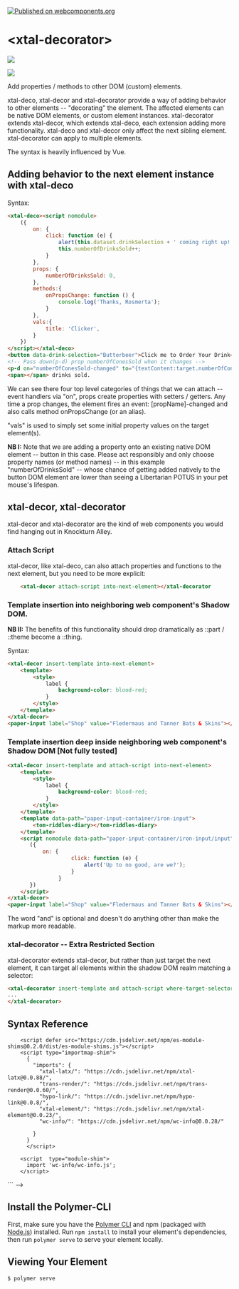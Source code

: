 [![Published on webcomponents.org](https://img.shields.io/badge/webcomponents.org-published-blue.svg)](https://www.webcomponents.org/element/bahrus/xtal-decorator)

# \<xtal-decorator\>

<a href="https://nodei.co/npm/xtal-decorator/"><img src="https://nodei.co/npm/xtal-decorator.png"></a>

<img src="https://badgen.net/bundlephobia/minzip/xtal-decorator">

Add properties / methods to other DOM (custom) elements.

xtal-deco, xtal-decor and xtal-decorator provide a way of adding behavior to other elements -- "decorating" the element.  The affected elements can be native DOM elements, or custom element instances. xtal-decorator extends xtal-decor, which extends xtal-deco, each extension adding more functionality. xtal-deco and xtal-decor only affect the next sibling element.  xtal-decorator can apply to multiple elements.

The syntax is heavily influenced by Vue.

## Adding behavior to the next element instance with xtal-deco

Syntax:


```html
<xtal-deco><script nomodule>
    ({
        on: {
            click: function (e) {
                alert(this.dataset.drinkSelection + ' coming right up!');
                this.numberOfDrinksSold++;
            }
        },
        props: {
            numberOfDrinksSold: 0,
        },
        methods:{
            onPropsChange: function () {
                console.log('Thanks, Rosmerta');
            }
        },
        vals:{
            title: 'Clicker',
        }
    })
</script></xtal-deco>
<button data-drink-selection="Butterbeer">Click me to Order Your Drink</button>
<!-- Pass down(p-d) prop numberOfConesSold when it changes -->
<p-d on="numberOfConesSold-changed" to="{textContent:target.numberOfConesSold}"></p-d>
<span></span> drinks sold.

```

We can see there four top level categories of things that we can attach -- event handlers via "on", props create properties with setters / getters.  Any time a prop changes, the element fires an event:  [propName]-changed and also calls method onPropsChange (or an alias).

"vals" is used to simply set some initial property values on the target element(s).

**NB I:**  Note that we are adding a property onto an existing native DOM element -- button in this case.  Please act responsibly and only choose property names (or method names) -- in this example "numberOfDrinksSold" -- whose chance of getting added natively to the button DOM element are lower than seeing a Libertarian POTUS in your pet mouse's lifespan.

## xtal-decor, xtal-decorator

xtal-decor and xtal-decorator are the kind of web components you would find hanging out in Knockturn Alley.

### Attach Script

xtal-decor, like xtal-deco, can also attach properties and functions to the next element, but you need to be more explicit:

```html
    <xtal-decor attach-script into-next-element></xtal-decorator
```

###  Template insertion into neighboring web component's Shadow DOM.

**NB II:** The benefits of this functionality should drop dramatically as ::part / ::theme become a ::thing.

Syntax:

```html
<xtal-decor insert-template into-next-element>
    <template>
        <style>
            label {
                background-color: blood-red;
            }
        </style>
    </template>
</xtal-decor>
<paper-input label="Shop" value="Fledermaus and Tanner Bats & Skins"></paper-input>
```

### Template insertion deep inside neighboring web component's Shadow DOM [Not fully tested]


```html
<xtal-decor insert-template and attach-script into-next-element>
    <template>
        <style>
            label {
                background-color: blood-red;
            }
        </style>
    </template>
    <template data-path="paper-input-container/iron-input">
        <tom-riddles-diary></tom-riddles-diary>
    </template>
    <script nomodule data-path="paper-input-container/iron-input/input">
       ({
           on: {
                    click: function (e) {
                        alert('Up to no good, are we?');
                    }
                }
       })
    </script>
</xtal-decor>
<paper-input label="Shop" value="Fledermaus and Tanner Bats & Skins"></paper-input>
```

The word "and" is optional and doesn't do anything other than make the markup more readable.

### xtal-decorator -- Extra Restricted Section

xtal-decorator extends xtal-decor, but rather than just target the next element, it can target all elements within the shadow DOM realm matching a selector:

```html
<xtal-decorator insert-template and attach-script where-target-selector="paper-input" >
...
</xtal-decorator>
```

## Syntax Reference

<!--
```
<custom-element-demo>
<template>
      <wc-info
        package-name="npm.xtal-decorator"
        href="https://unpkg.com/xtal-decorator@0.0.35/html.json"
      >
        <!-- Use experimental import maps -->
        <script defer src="https://cdn.jsdelivr.net/npm/es-module-shims@0.2.0/dist/es-module-shims.js"></script>
        <script type="importmap-shim">
          {
            "imports": {
              "xtal-latx/": "https://cdn.jsdelivr.net/npm/xtal-latx@0.0.88/",
              "trans-render/": "https://cdn.jsdelivr.net/npm/trans-render@0.0.60/",
              "hypo-link/": "https://cdn.jsdelivr.net/npm/hypo-link@0.0.8/",
              "xtal-element/": "https://cdn.jsdelivr.net/npm/xtal-element@0.0.23/",
              "wc-info/": "https://cdn.jsdelivr.net/npm/wc-info@0.0.28/"
              
            }
          }
          </script>
          
        <script  type="module-shim">
          import 'wc-info/wc-info.js';
        </script>
</template>
</custom-element-demo>
```
-->

## Install the Polymer-CLI

First, make sure you have the [Polymer CLI](https://www.npmjs.com/package/polymer-cli) and npm (packaged with [Node.js](https://nodejs.org)) installed. Run `npm install` to install your element's dependencies, then run `polymer serve` to serve your element locally.

## Viewing Your Element

```
$ polymer serve
```


